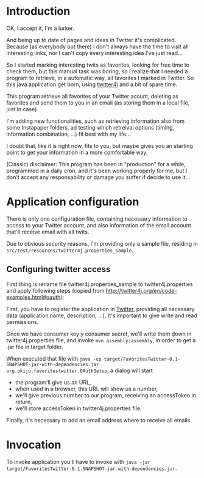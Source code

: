 Introduction
============
OK, I accept it, I'm a lurker. 

And being up to date of pages and ideas in Twitter it's complicated. Because (as everybody out there) I don't always have the time to visit all interesting links, nor I can't copy every interesting idea I've just read...

So I started marking interesting twits as favorites, looking for free time to check them, but this manual task was boring, so I realize that I needed a program to retrieve, in a automatic way, all favorites I marked in Twitter. So this java application get born, using [twitter4j][0] and a bit of spare time.

This program retrieve all favorites of your Twitter acount, deleting as favorites and send them to you in an email (as storing them in a local file, just in case).

I'm adding new functionalities, such as retrieving information also from some Instapaper folders, ad testing which retreival options (timing, information combination, ...) fit best with my life...

I doubt that, like it is right now, fits to you, but maybe gives you an starting point to get your information in a more comfortable way.

(Classic) disclaimer: This program has been in "production" for a while, programmed in a daily cron, and it's been working properly for me, but I don't accept any responsability or damage you suffer if decide to use it...


Application configuration
=========================
There is only one configuration file, containing necessary information to access to your Twitter account, and also information of the email account that'll receive email with all twits.

Due to obvious security reasons, I'm providing only a sample file, residing in `src/test/resources/twitter4j.properties_sample`.

Configuring twitter access
----------------------------------
First thing is rename file twitter4j.properties_sample to twitter4j.properties and apply following steps (copied from <http://twitter4j.org/en/code-examples.html#oauth>):

First, you have to register the application in [Twitter][1], providing all necessary data (application name, description, ...). It's important to give write and read permissions.

Once we have consumer key y consumer secret, we'll write them down in twitter4j.properties file, and invoke `mvn assembly:assembly`, in order to get a .jar file in  target folder.

When executed that file with `java -cp target/FavoritesTwitter-0.1-SNAPSHOT-jar-with-dependencies.jar  org.okiju.favoritestwitter.OAuthSetup`, a dialog will start
* the program'll give us an URL, 
* when used in a browser, this URL will show us a number, 
* we'll give previous number to our program, receiving an accessToken in return, 
* we'll store accessToken in twitter4j.properties file.

Finally, it's necessary to add an email address where to receive all emails.

Invocation
==========
To invoke application you'll have to invoke with `java -jar target/FavoritesTwitter-0.1-SNAPSHOT-jar-with-dependencies.jar`.

[0]: http://twitter4j.org/
[1]: https://dev.twitter.com/apps/new
